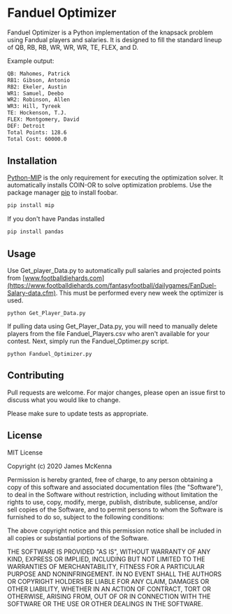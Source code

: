 # Fanduel Optimizer

Fanduel Optimizer is a Python implementation of the knapsack problem using Fandual players and salaries. It is designed to fill the standard lineup of QB, RB, RB, WR, WR, WR, TE, FLEX, and D.

Example output:
```bash
QB: Mahomes, Patrick
RB1: Gibson, Antonio
RB2: Ekeler, Austin
WR1: Samuel, Deebo
WR2: Robinson, Allen
WR3: Hill, Tyreek
TE: Hockenson, T.J.
FLEX: Montgomery, David
DEF: Detroit
Total Points: 128.6
Total Cost: 60000.0
```

## Installation

[Python-MIP](https://python-mip.readthedocs.io/en/latest/) is the only requirement for executing the optimization solver. It automatically installs COIN-OR to solve optimization problems.
Use the package manager [pip](https://pip.pypa.io/en/stable/) to install foobar.

```bash
pip install mip
```

If you don't have Pandas installed

```bash
pip install pandas
```

## Usage

Use Get_player_Data.py to automatically pull salaries and projected points from [www.footballdiehards.com](https://www.footballdiehards.com/fantasyfootball/dailygames/FanDuel-Salary-data.cfm). This must be performed every new week the optimizer is used.

```
python Get_Player_Data.py
```

If pulling data using Get_Player_Data.py, you will need to manually delete players from the file Fanduel_Players.csv who aren't available for your contest. Next, simply run the Fanduel_Optimer.py script.

```
python Fanduel_Optimizer.py
```

## Contributing
Pull requests are welcome. For major changes, please open an issue first to discuss what you would like to change.

Please make sure to update tests as appropriate.

## License
MIT License

Copyright (c) 2020 James McKenna

Permission is hereby granted, free of charge, to any person obtaining a copy
of this software and associated documentation files (the "Software"), to deal
in the Software without restriction, including without limitation the rights
to use, copy, modify, merge, publish, distribute, sublicense, and/or sell
copies of the Software, and to permit persons to whom the Software is
furnished to do so, subject to the following conditions:

The above copyright notice and this permission notice shall be included in all
copies or substantial portions of the Software.

THE SOFTWARE IS PROVIDED "AS IS", WITHOUT WARRANTY OF ANY KIND, EXPRESS OR
IMPLIED, INCLUDING BUT NOT LIMITED TO THE WARRANTIES OF MERCHANTABILITY,
FITNESS FOR A PARTICULAR PURPOSE AND NONINFRINGEMENT. IN NO EVENT SHALL THE
AUTHORS OR COPYRIGHT HOLDERS BE LIABLE FOR ANY CLAIM, DAMAGES OR OTHER
LIABILITY, WHETHER IN AN ACTION OF CONTRACT, TORT OR OTHERWISE, ARISING FROM,
OUT OF OR IN CONNECTION WITH THE SOFTWARE OR THE USE OR OTHER DEALINGS IN THE
SOFTWARE.

